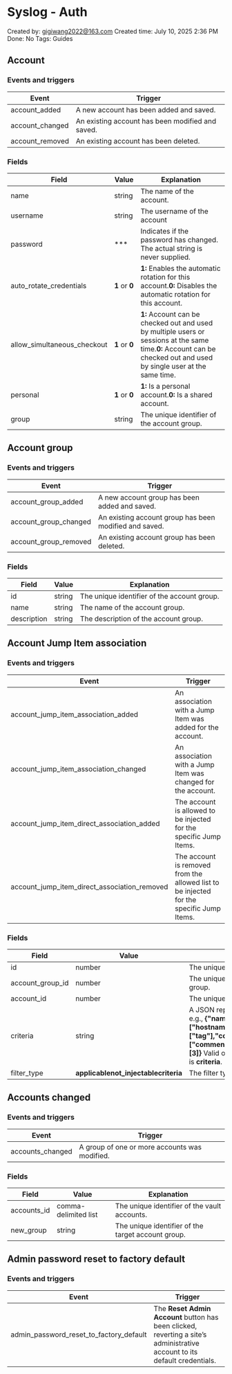 # Syslog - Auth

Created by: gigiwang2022@163.com
Created time: July 10, 2025 2:36 PM
Done: No
Tags: Guides

## **Account**

### **Events and triggers**

| **Event** | **Trigger** |
| --- | --- |
| account_added | A new account has been added and saved. |
| account_changed | An existing account has been modified and saved. |
| account_removed | An existing account has been deleted. |

### **Fields**

| **Field** | **Value** | **Explanation** |
| --- | --- | --- |
| name | string | The name of the account. |
| username | string | The username of the account |
| password | *** | Indicates if the password has changed. The actual string is never supplied. |
| auto_rotate_credentials | **1** or **0** | **1:** Enables the automatic rotation for this account.**0:** Disables the automatic rotation for this account. |
| allow_simultaneous_checkout | **1** or **0** | **1:** Account can be checked out and used by multiple users or sessions at the same time.**0:** Account can be checked out and used by single user at the same time. |
| personal | **1** or **0** | **1:** Is a personal account.**0:** Is a shared account. |
| group | string | The unique identifier of the account group. |

## **Account group**

### **Events and triggers**

| **Event** | **Trigger** |
| --- | --- |
| account_group_added | A new account group has been added and saved. |
| account_group_changed | An existing account group has been modified and saved. |
| account_group_removed | An existing account group has been deleted. |

### **Fields**

| **Field** | **Value** | **Explanation** |
| --- | --- | --- |
| id | string | The unique identifier of the account group. |
| name | string | The name of the account group. |
| description | string | The description of the account group. |

## **Account Jump Item association**

### **Events and triggers**

| **Event** | **Trigger** |
| --- | --- |
| account_jump_item_association_added | An association with a Jump Item was added for the account. |
| account_jump_item_association_changed | An association with a Jump Item was changed for the account. |
| account_jump_item_direct_association_added | The account is allowed to be injected for the specific Jump Items. |
| account_jump_item_direct_association_removed | The account is removed from the allowed list to be injected for the specific Jump Items. |

### **Fields**

| **Field** | **Value** | **Explanation** |
| --- | --- | --- |
| id | number | The unique identifier of the association. |
| account_group_id | number | The unique identifier of the account group. |
| account_id | number | The unique identifier of the account. |
| criteria | string | A JSON representation of the filters, e.g., **{"name":["name"],"host":["hostname"],"tag":["tag"],"comment":["comments"],"shared_jump_groups":[3]}** Valid only when the filter type is **criteria**. |
| filter_type | **applicablenot_injectablecriteria** | The filter type of the association. |

## **Accounts changed**

### **Events and triggers**

| **Event** | **Trigger** |
| --- | --- |
| accounts_changed | A group of one or more accounts was modified. |

### **Fields**

| **Field** | **Value** | **Explanation** |
| --- | --- | --- |
| accounts_id | comma-delimited list | The unique identifier of the vault accounts. |
| new_group | string | The unique identifier of the target account group. |

## **Admin password reset to factory default**

### **Events and triggers**

| **Event** | **Trigger** |
| --- | --- |
| admin_password_reset_to_factory_default | The **Reset Admin Account** button has been clicked, reverting a site’s administrative account to its default credentials. |
